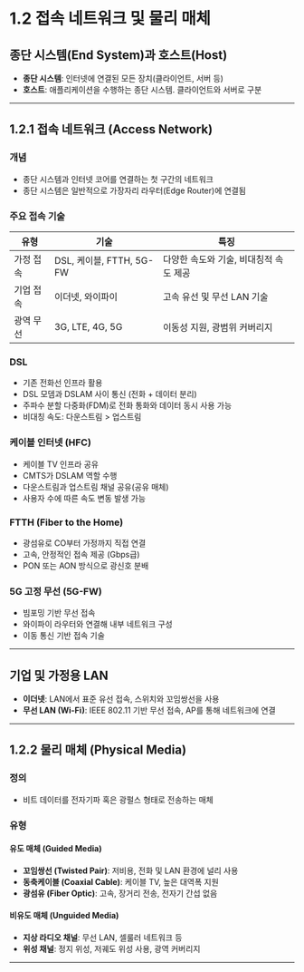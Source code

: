 # 1.2 접속 네트워크 및 물리 매체

## 종단 시스템(End System)과 호스트(Host)
- **종단 시스템**: 인터넷에 연결된 모든 장치(클라이언트, 서버 등)
- **호스트**: 애플리케이션을 수행하는 종단 시스템. 클라이언트와 서버로 구분

---

## 1.2.1 접속 네트워크 (Access Network)

### 개념
- 종단 시스템과 인터넷 코어를 연결하는 첫 구간의 네트워크
- 종단 시스템은 일반적으로 가장자리 라우터(Edge Router)에 연결됨

### 주요 접속 기술
| 유형        | 기술             | 특징                                      |
|-------------|------------------|------------------------------------------|
| 가정 접속   | DSL, 케이블, FTTH, 5G-FW | 다양한 속도와 기술, 비대칭적 속도 제공        |
| 기업 접속   | 이더넷, 와이파이  | 고속 유선 및 무선 LAN 기술                 |
| 광역 무선   | 3G, LTE, 4G, 5G   | 이동성 지원, 광범위 커버리지                  |

### DSL
- 기존 전화선 인프라 활용
- DSL 모뎀과 DSLAM 사이 통신 (전화 + 데이터 분리)
- 주파수 분할 다중화(FDM)로 전화 통화와 데이터 동시 사용 가능
- 비대칭 속도: 다운스트림 > 업스트림

### 케이블 인터넷 (HFC)
- 케이블 TV 인프라 공유
- CMTS가 DSLAM 역할 수행
- 다운스트림과 업스트림 채널 공유(공유 매체)
- 사용자 수에 따른 속도 변동 발생 가능

### FTTH (Fiber to the Home)
- 광섬유로 CO부터 가정까지 직접 연결
- 고속, 안정적인 접속 제공 (Gbps급)
- PON 또는 AON 방식으로 광신호 분배

### 5G 고정 무선 (5G-FW)
- 빔포밍 기반 무선 접속
- 와이파이 라우터와 연결해 내부 네트워크 구성
- 이동 통신 기반 접속 기술

---

## 기업 및 가정용 LAN

- **이더넷**: LAN에서 표준 유선 접속, 스위치와 꼬임쌍선을 사용
- **무선 LAN (Wi-Fi)**: IEEE 802.11 기반 무선 접속, AP를 통해 네트워크에 연결

---

## 1.2.2 물리 매체 (Physical Media)

### 정의
- 비트 데이터를 전자기파 혹은 광펄스 형태로 전송하는 매체

### 유형

#### 유도 매체 (Guided Media)
- **꼬임쌍선 (Twisted Pair)**: 저비용, 전화 및 LAN 환경에 널리 사용
- **동축케이블 (Coaxial Cable)**: 케이블 TV, 높은 대역폭 지원
- **광섬유 (Fiber Optic)**: 고속, 장거리 전송, 전자기 간섭 없음

#### 비유도 매체 (Unguided Media)
- **지상 라디오 채널**: 무선 LAN, 셀룰러 네트워크 등
- **위성 채널**: 정지 위성, 저궤도 위성 사용, 광역 커버리지

---
